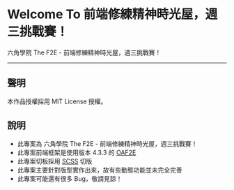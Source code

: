 # Welcome To 前端修練精神時光屋，週三挑戰賽！
六角學院 The F2E - 前端修練精神時光屋，週三挑戰賽！ 

---

## 聲明
本作品授權採用 MIT License 授權。

## 說明
* 此專案為 六角學院 The F2E - 前端修練精神時光屋，週三挑戰賽！
* 此專案前端框架是使用版本 4.3.3 的 [OAF2E](https://github.com/comdan66/oaf2e) 
* 此專案切板採用 [SCSS](https://sass-lang.com/) 切版
* 此專案主要針對版型實作出來，故有些動態功能並未完全完善
* 此專案可能還有很多 Bug，敬請見諒！